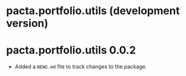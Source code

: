 # pacta.portfolio.utils (development version)

# pacta.portfolio.utils 0.0.2

* Added a `NEWS.md` file to track changes to the package.

